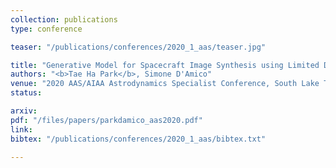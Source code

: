 ```yaml
---
collection: publications
type: conference

teaser: "/publications/conferences/2020_1_aas/teaser.jpg"

title: "Generative Model for Spacecraft Image Synthesis using Limited Dataset"
authors: "<b>Tae Ha Park</b>, Simone D'Amico"
venue: "2020 AAS/AIAA Astrodynamics Specialist Conference, South Lake Tahoe, California, August 9 - 13 (2020)"
status:

arxiv:
pdf: "/files/papers/parkdamico_aas2020.pdf"
link:
bibtex: "/publications/conferences/2020_1_aas/bibtex.txt"

---
```


